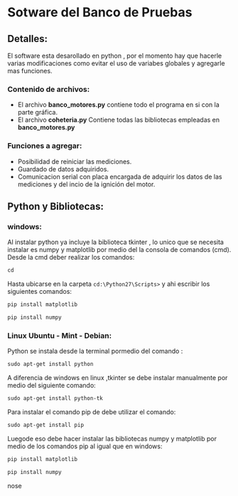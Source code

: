 # Sotware del Banco de Pruebas

## Detalles:

El software esta desarollado en python , por el momento hay que hacerle varias modificaciones como evitar el uso de variabes globales y agregarle mas funciones.

### Contenido de archivos:
* El archivo **banco_motores.py** contiene todo el programa en si con la parte gráfica.
* El archivo **coheteria.py** Contiene todas las bibliotecas empleadas en **banco_motores.py**

### Funciones a agregar:

* Posibilidad de reiniciar las mediciones.
* Guardado de datos adquiridos.
* Comunicacion serial con placa encargada de adquirir los datos de las mediciones y del incio de la ignición del motor.

##  Python y Bibliotecas:

### windows: 
Al instalar python ya incluye la biblioteca tkinter , lo unico que se necesita instalar es numpy y matplotlib por medio del la consola de comandos (cmd).
Desde la cmd deber realizar los comandos: 
``` markdown
cd 
```
Hasta ubicarse en la carpeta `cd:\Python27\Scripts>` y ahi escribir los siguientes comandos:
``` markdown
pip install matplotlib 
```
``` markdown
pip install numpy
```
### Linux Ubuntu - Mint - Debian:
Python se instala desde la terminal pormedio del comando :
``` markdown
sudo apt-get install python
```
A diferencia de windows en linux ,tkinter se debe instalar manualmente por medio del siguiente comando:
``` markdown
sudo apt-get install python-tk
```
Para instalar el comando pip de debe utilizar el comando:
``` markdown
sudo apt-get install pip
```
Luegode eso debe hacer instalar las bibliotecas numpy y matplotlib por medio de los comandos pip al igual que en windows:
``` markdown
pip install matplotlib 
```
``` markdown
pip install numpy
```
nose
